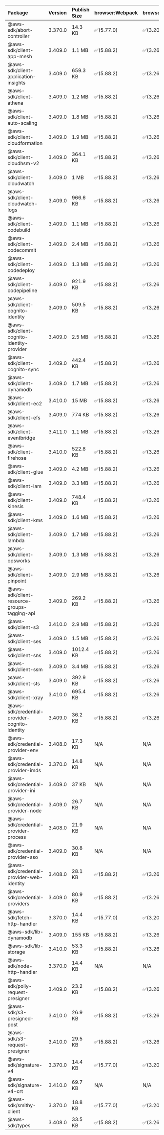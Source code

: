 | Package | Version | Publish Size | browser:Webpack | browser:Rollup | browser:EsBuild |
| :------ | :------ | :----------- | :------ | :----- | :------- |
|@aws-sdk/abort-controller|3.370.0|14.3 KB|✅(5.77.0)|✅(3.20.2)|✅(0.17.15)|
|@aws-sdk/client-app-mesh|3.409.0|1.1 MB|✅(5.88.2)|✅(3.26.3)|✅(0.18.15)|
|@aws-sdk/client-application-insights|3.409.0|659.3 KB|✅(5.88.2)|✅(3.26.3)|✅(0.18.15)|
|@aws-sdk/client-athena|3.409.0|1.2 MB|✅(5.88.2)|✅(3.26.3)|✅(0.18.15)|
|@aws-sdk/client-auto-scaling|3.409.0|1.8 MB|✅(5.88.2)|✅(3.26.3)|✅(0.18.15)|
|@aws-sdk/client-cloudformation|3.409.0|1.9 MB|✅(5.88.2)|✅(3.26.3)|✅(0.18.15)|
|@aws-sdk/client-cloudhsm-v2|3.409.0|364.1 KB|✅(5.88.2)|✅(3.26.3)|✅(0.18.15)|
|@aws-sdk/client-cloudwatch|3.409.0|1 MB|✅(5.88.2)|✅(3.26.3)|✅(0.18.15)|
|@aws-sdk/client-cloudwatch-logs|3.409.0|966.6 KB|✅(5.88.2)|✅(3.26.3)|✅(0.18.15)|
|@aws-sdk/client-codebuild|3.409.0|1.1 MB|✅(5.88.2)|✅(3.26.3)|✅(0.18.15)|
|@aws-sdk/client-codecommit|3.409.0|2.4 MB|✅(5.88.2)|✅(3.26.3)|✅(0.18.15)|
|@aws-sdk/client-codedeploy|3.409.0|1.3 MB|✅(5.88.2)|✅(3.26.3)|✅(0.18.15)|
|@aws-sdk/client-codepipeline|3.409.0|921.9 KB|✅(5.88.2)|✅(3.26.3)|✅(0.18.15)|
|@aws-sdk/client-cognito-identity|3.409.0|509.5 KB|✅(5.88.2)|✅(3.26.3)|✅(0.18.15)|
|@aws-sdk/client-cognito-identity-provider|3.409.0|2.5 MB|✅(5.88.2)|✅(3.26.3)|✅(0.18.15)|
|@aws-sdk/client-cognito-sync|3.409.0|442.4 KB|✅(5.88.2)|✅(3.26.3)|✅(0.18.15)|
|@aws-sdk/client-dynamodb|3.409.0|1.7 MB|✅(5.88.2)|✅(3.26.3)|✅(0.18.15)|
|@aws-sdk/client-ec2|3.410.0|15 MB|✅(5.88.2)|✅(3.26.3)|✅(0.18.15)|
|@aws-sdk/client-efs|3.409.0|774 KB|✅(5.88.2)|✅(3.26.3)|✅(0.18.15)|
|@aws-sdk/client-eventbridge|3.411.0|1.1 MB|✅(5.88.2)|✅(3.26.3)|✅(0.18.15)|
|@aws-sdk/client-firehose|3.410.0|522.8 KB|✅(5.88.2)|✅(3.26.3)|✅(0.18.15)|
|@aws-sdk/client-glue|3.409.0|4.2 MB|✅(5.88.2)|✅(3.26.3)|✅(0.18.15)|
|@aws-sdk/client-iam|3.409.0|3.3 MB|✅(5.88.2)|✅(3.26.3)|✅(0.18.15)|
|@aws-sdk/client-kinesis|3.409.0|748.4 KB|✅(5.88.2)|✅(3.26.3)|✅(0.18.15)|
|@aws-sdk/client-kms|3.409.0|1.6 MB|✅(5.88.2)|✅(3.26.3)|✅(0.18.15)|
|@aws-sdk/client-lambda|3.409.0|1.7 MB|✅(5.88.2)|✅(3.26.3)|✅(0.18.15)|
|@aws-sdk/client-opsworks|3.409.0|1.3 MB|✅(5.88.2)|✅(3.26.3)|✅(0.18.15)|
|@aws-sdk/client-pinpoint|3.409.0|2.9 MB|✅(5.88.2)|✅(3.26.3)|✅(0.18.15)|
|@aws-sdk/client-resource-groups-tagging-api|3.409.0|269.2 KB|✅(5.88.2)|✅(3.26.3)|✅(0.18.15)|
|@aws-sdk/client-s3|3.410.0|2.9 MB|✅(5.88.2)|✅(3.26.3)|✅(0.18.15)|
|@aws-sdk/client-ses|3.409.0|1.5 MB|✅(5.88.2)|✅(3.26.3)|✅(0.18.15)|
|@aws-sdk/client-sns|3.409.0|1012.4 KB|✅(5.88.2)|✅(3.26.3)|✅(0.18.15)|
|@aws-sdk/client-ssm|3.409.0|3.4 MB|✅(5.88.2)|✅(3.26.3)|✅(0.18.15)|
|@aws-sdk/client-sts|3.409.0|392.9 KB|✅(5.88.2)|✅(3.26.3)|✅(0.18.15)|
|@aws-sdk/client-xray|3.410.0|695.4 KB|✅(5.88.2)|✅(3.26.3)|✅(0.18.15)|
|@aws-sdk/credential-provider-cognito-identity|3.409.0|36.2 KB|✅(5.88.2)|✅(3.26.3)|✅(0.18.15)|
|@aws-sdk/credential-provider-env|3.408.0|17.3 KB|N/A|N/A|N/A|
|@aws-sdk/credential-provider-imds|3.370.0|14.8 KB|N/A|N/A|N/A|
|@aws-sdk/credential-provider-ini|3.409.0|37 KB|N/A|N/A|N/A|
|@aws-sdk/credential-provider-node|3.409.0|26.7 KB|N/A|N/A|N/A|
|@aws-sdk/credential-provider-process|3.408.0|21.9 KB|N/A|N/A|N/A|
|@aws-sdk/credential-provider-sso|3.409.0|30.8 KB|N/A|N/A|N/A|
|@aws-sdk/credential-provider-web-identity|3.408.0|28.1 KB|✅(5.88.2)|✅(3.26.3)|✅(0.18.15)|
|@aws-sdk/credential-providers|3.409.0|80.9 KB|✅(5.88.2)|✅(3.26.3)|✅(0.18.15)|
|@aws-sdk/fetch-http-handler|3.370.0|14.4 KB|✅(5.77.0)|✅(3.20.2)|✅(0.17.15)|
|@aws-sdk/lib-dynamodb|3.409.0|155 KB|✅(5.88.2)|✅(3.26.3)|✅(0.18.15)|
|@aws-sdk/lib-storage|3.410.0|53.3 KB|✅(5.88.2)|✅(3.26.3)|✅(0.18.15)|
|@aws-sdk/node-http-handler|3.370.0|14.4 KB|N/A|N/A|N/A|
|@aws-sdk/polly-request-presigner|3.409.0|23.2 KB|✅(5.88.2)|✅(3.26.3)|✅(0.18.15)|
|@aws-sdk/s3-presigned-post|3.410.0|26.9 KB|✅(5.88.2)|✅(3.26.3)|✅(0.18.15)|
|@aws-sdk/s3-request-presigner|3.410.0|29.5 KB|✅(5.88.2)|✅(3.26.3)|✅(0.18.15)|
|@aws-sdk/signature-v4|3.370.0|14.4 KB|✅(5.77.0)|✅(3.20.2)|✅(0.17.15)|
|@aws-sdk/signature-v4-crt|3.410.0|69.7 KB|N/A|N/A|N/A|
|@aws-sdk/smithy-client|3.370.0|18.8 KB|✅(5.77.0)|✅(3.20.2)|✅(0.17.15)|
|@aws-sdk/types|3.408.0|33.5 KB|✅(5.88.2)|✅(3.26.3)|✅(0.18.15)|

